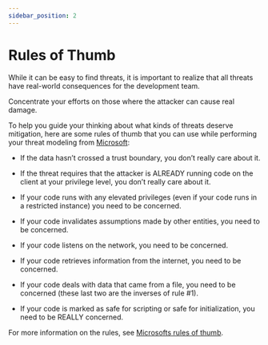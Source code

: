 ```yaml
---
sidebar_position: 2
---
```


# Rules of Thumb

While it can be easy to find threats, it is important to realize that all threats have real-world consequences for the development team.

Concentrate your efforts on those where the attacker can cause real damage.

To help you guide your thinking about what kinds of threats deserve mitigation, here are some rules of thumb that you can use while performing your threat modeling from [Microsoft](https://docs.microsoft.com/en-us/archive/blogs/larryosterman/threat-modeling-again-threat-modeling-rules-of-thumb):

- If the data hasn’t crossed a trust boundary, you don’t really care about it.

- If the threat requires that the attacker is ALREADY running code on the client at your privilege level, you don’t really care about it.

- If your code runs with any elevated privileges (even if your code runs in a restricted instance) you need to be concerned.

- If your code invalidates assumptions made by other entities, you need to be concerned.

- If your code listens on the network, you need to be concerned.

- If your code retrieves information from the internet, you need to be concerned.

- If your code deals with data that came from a file, you need to be concerned (these last two are the inverses of rule #1).

- If your code is marked as safe for scripting or safe for initialization, you need to be REALLY concerned.

For more information on the rules, see [Microsofts rules of thumb](https://docs.microsoft.com/en-us/archive/blogs/larryosterman/threat-modeling-again-threat-modeling-rules-of-thumb).
